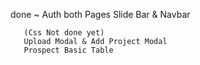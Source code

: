 done ~ Auth both Pages
       Slide Bar & Navbar

       (Css Not done yet)
       Upload Modal & Add Project Modal
       Prospect Basic Table

